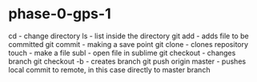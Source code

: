 # phase-0-gps-1

cd - change directory
ls - list inside the directory
git add - adds file to be committed
git commit - making a save point
git clone - clones repository
touch - make a file
subl - open file in sublime
git checkout - changes branch
git checkout -b - creates branch
git push origin master - pushes local commit to remote, in this case directly to master branch
